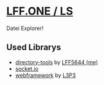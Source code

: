 # [LFF.ONE / LS](https://lff.one/ls)
Datei Explorer!
## Used Librarys
- [directory-tools](https://github.com/LFF5644/directory-tools) by [LFF5644 (me)](https://github.com/LFF5644)
- [socket.io](https://socket.io)
- [webframework](https://github.com/L3P3/lui) by [L3P3](https://github.com/L3P3)
